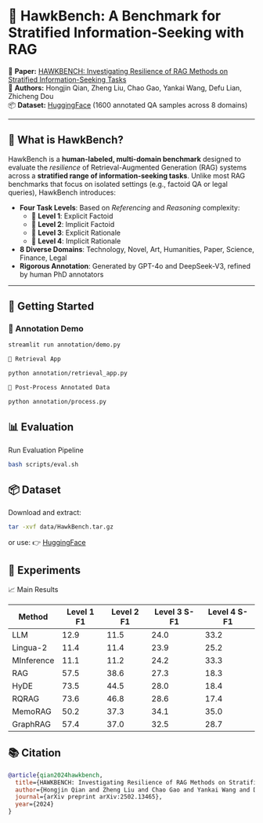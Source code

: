 
# 🦅 HawkBench: A Benchmark for Stratified Information-Seeking with RAG

📄 **Paper:** [HAWKBENCH: Investigating Resilience of RAG Methods on Stratified Information-Seeking Tasks](https://arxiv.org/pdf/2502.13465)  
🧠 **Authors:** Hongjin Qian, Zheng Liu, Chao Gao, Yankai Wang, Defu Lian, Zhicheng Dou  
📦 **Dataset:** [HuggingFace](https://huggingface.co/datasets/TommyChien/HawkBench) (1600 annotated QA samples across 8 domains)

---

## 🧠 What is HawkBench?

HawkBench is a **human-labeled, multi-domain benchmark** designed to evaluate the *resilience* of Retrieval-Augmented Generation (RAG) systems across a **stratified range of information-seeking tasks**. Unlike most RAG benchmarks that focus on isolated settings (e.g., factoid QA or legal queries), HawkBench introduces:

- **Four Task Levels**: Based on *Referencing* and *Reasoning* complexity:
  - 🔹 **Level 1**: Explicit Factoid
  - 🔹 **Level 2**: Implicit Factoid
  - 🔸 **Level 3**: Explicit Rationale
  - 🔸 **Level 4**: Implicit Rationale
- **8 Diverse Domains**: Technology, Novel, Art, Humanities, Paper, Science, Finance, Legal
- **Rigorous Annotation**: Generated by GPT-4o and DeepSeek-V3, refined by human PhD annotators

---

## 🚀 Getting Started

### 🔎 Annotation Demo

```bash
streamlit run annotation/demo.py

🔁 Retrieval App

python annotation/retrieval_app.py

🧹 Post-Process Annotated Data

python annotation/process.py
```



## 📊 Evaluation

Run Evaluation Pipeline
```bash
bash scripts/eval.sh
```



## 📦 Dataset

Download and extract:
```bash
tar -xvf data/HawkBench.tar.gz
```
or use:
👉 [HuggingFace](https://huggingface.co/datasets/TommyChien/HawkBench)



## 🧪 Experiments


📈 Main Results

| Method | Level 1 F1 | Level 2 F1 | Level 3 S-F1 | Level 4 S-F1 |
|--------|------------|------------|--------------|--------------|
| LLM | 12.9 | 11.5 | 24.0 | 33.2 |
| Lingua-2 | 11.4 | 11.4 | 23.9 | 25.2 |
| MInference | 11.1 | 11.2 | 24.2 | 33.3 |
| RAG | 57.5 | 38.6 | 27.3 | 18.3 |
| HyDE | 73.5 | 44.5 | 28.0 | 18.4 |
| RQRAG | 73.6 | 46.8 | 28.6 | 17.4 |
| MemoRAG | 50.2 | 37.3 | 34.1 | 35.0 |
| GraphRAG | 57.4 | 37.0 | 32.5 | 28.7 |





## 📚 Citation
```bibtex
@article{qian2024hawkbench,
  title={HAWKBENCH: Investigating Resilience of RAG Methods on Stratified Information-Seeking Tasks},
  author={Hongjin Qian and Zheng Liu and Chao Gao and Yankai Wang and Defu Lian and Zhicheng Dou},
  journal={arXiv preprint arXiv:2502.13465},
  year={2024}
}

